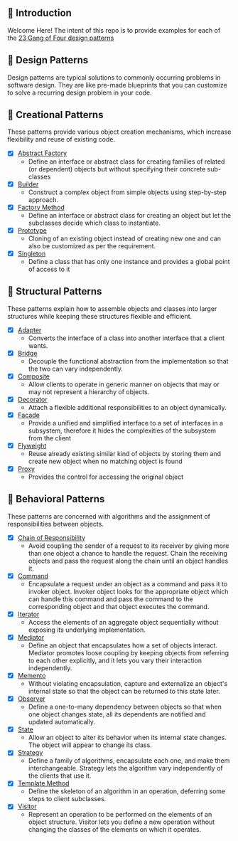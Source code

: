 🚀 Introduction
----------------
Welcome Here! The intent of this repo is to provide examples for each of the [23 Gang of Four design patterns](https://en.wikipedia.org/wiki/Design_Patterns)


📒 Design Patterns
----------------
Design patterns are typical solutions to commonly occurring problems in software design. They are like pre-made blueprints that you can customize to solve a recurring design problem in your code.

🔨 Creational Patterns
----------------

These patterns provide various object creation mechanisms, which increase flexibility and reuse of existing code.

* [x] [Abstract Factory](https://github.com/matheusguermandi/gof_design_patterns/blob/master/src/main/java/creational/abstract_factory/Demo.java)
  * Define an interface or abstract class for creating families of related (or dependent) objects but without specifying their concrete sub-classes
* [x] [Builder](https://github.com/matheusguermandi/gof_design_patterns/blob/master/src/main/java/creational/builder/Demo.java)
  * Construct a complex object from simple objects using step-by-step approach.
* [x] [Factory Method](https://github.com/matheusguermandi/gof_design_patterns/blob/master/src/main/java/creational/factory_method/Demo.java)
  * Define an interface or abstract class for creating an object but let the subclasses decide which class to instantiate.
* [x] [Prototype](https://github.com/matheusguermandi/gof_design_patterns/blob/master/src/main/java/creational/prototype/Demo.java)
  * Cloning of an existing object instead of creating new one and can also be customized as per the requirement.
* [x] [Singleton](https://github.com/matheusguermandi/gof_design_patterns/blob/master/src/main/java/creational/singleton/Demo.java)
  * Define a class that has only one instance and provides a global point of access to it

🚡 Structural Patterns
----------------

These patterns explain how to assemble objects and classes into larger structures while keeping these structures
flexible and efficient.

* [x] [Adapter](https://github.com/matheusguermandi/gof_design_patterns/blob/master/src/main/java/structural/adapter/Demo.java)
  * Converts the interface of a class into another interface that a client wants.
* [x] [Bridge](https://github.com/matheusguermandi/gof_design_patterns/blob/master/src/main/java/structural/bridge/Demo.java)
  * Decouple the functional abstraction from the implementation so that the two can vary independently.
* [x] [Composite](https://github.com/matheusguermandi/gof_design_patterns/blob/master/src/main/java/structural/composite/Demo.java)
  * Allow clients to operate in generic manner on objects that may or may not represent a hierarchy of objects.
* [x] [Decorator](https://github.com/matheusguermandi/gof_design_patterns/blob/master/src/main/java/structural/decorator/Demo.java)
  * Attach a flexible additional responsibilities to an object dynamically.
* [x] [Facade](https://github.com/matheusguermandi/gof_design_patterns/blob/master/src/main/java/structural/facade/Demo.java)
  * Provide a unified and simplified interface to a set of interfaces in a subsystem, therefore it hides the complexities of the subsystem from the client
* [x] [Flyweight](https://github.com/matheusguermandi/gof_design_patterns/blob/master/src/main/java/structural/flyweight/Demo.java)
  * Reuse already existing similar kind of objects by storing them and create new object when no matching object is found
* [x] [Proxy](https://github.com/matheusguermandi/gof_design_patterns/blob/master/src/main/java/structural/proxy/Demo.java)
  * Provides the control for accessing the original object

🔗 Behavioral Patterns
----------------

These patterns are concerned with algorithms and the assignment of responsibilities between objects.

* [x] [Chain of Responsibility](https://github.com/matheusguermandi/gof_design_patterns/blob/master/src/main/java/behavioral/chain_of_responsibility/Demo.java)
  * Avoid coupling the sender of a request to its receiver by giving more than one object a chance to handle the request. Chain the receiving objects and pass the request along the chain until an object handles it.
* [x] [Command](https://github.com/matheusguermandi/gof_design_patterns/blob/master/src/main/java/behavioral/command/Demo.java)
  * Encapsulate a request under an object as a command and pass it to invoker object. Invoker object looks for the appropriate object which can handle this command and pass the command to the corresponding object and that object executes the command.
* [x] [Iterator](https://github.com/matheusguermandi/gof_design_patterns/blob/master/src/main/java/behavioral/iterator/Demo.java)
  * Access the elements of an aggregate object sequentially without exposing its underlying implementation.
* [x] [Mediator](https://github.com/matheusguermandi/gof_design_patterns/blob/master/src/main/java/behavioral/mediator/Demo.java)
  * Define an object that encapsulates how a set of objects interact. Mediator promotes loose coupling by keeping objects from referring to each other explicitly, and it lets you vary their interaction independently.
* [x] [Memento](https://github.com/matheusguermandi/gof_design_patterns/blob/master/src/main/java/behavioral/Mmmento/Demo.java)
  * Without violating encapsulation, capture and externalize an object's internal state so that the object can be returned to this state later.
* [x] [Observer](https://github.com/matheusguermandi/gof_design_patterns/blob/master/src/main/java/behavioral/observer/Demo.java)
  * Define a one-to-many dependency between objects so that when one object changes state, all its dependents are notified and updated automatically.
* [x] [State](https://github.com/matheusguermandi/gof_design_patterns/blob/master/src/main/java/behavioral/state/Demo.java)
  * Allow an object to alter its behavior when its internal state changes. The object will appear to change its class.
* [x] [Strategy](https://github.com/matheusguermandi/gof_design_patterns/blob/master/src/main/java/behavioral/strategy/Demo.java)
  * Define a family of algorithms, encapsulate each one, and make them interchangeable. Strategy lets the algorithm vary independently of the clients that use it.
* [x] [Template Method](https://github.com/matheusguermandi/gof_design_patterns/blob/master/src/main/java/behavioral/template_method/Demo.java)
  * Define the skeleton of an algorithm in an operation, deferring some steps to client subclasses.
* [x] [Visitor](https://github.com/matheusguermandi/gof_design_patterns/blob/master/src/main/java/behavioral/visitor/Demo.java)
  * Represent an operation to be performed on the elements of an object structure. Visitor lets you define a new operation without changing the classes of the elements on which it operates.